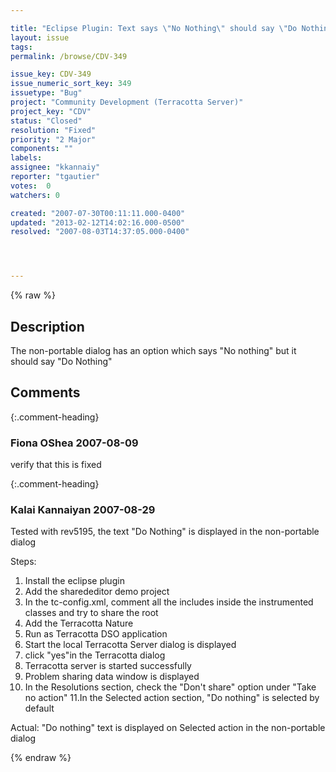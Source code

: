 ```yaml
---

title: "Eclipse Plugin: Text says \"No Nothing\" should say \"Do Nothing\""
layout: issue
tags: 
permalink: /browse/CDV-349

issue_key: CDV-349
issue_numeric_sort_key: 349
issuetype: "Bug"
project: "Community Development (Terracotta Server)"
project_key: "CDV"
status: "Closed"
resolution: "Fixed"
priority: "2 Major"
components: ""
labels: 
assignee: "kkannaiy"
reporter: "tgautier"
votes:  0
watchers: 0

created: "2007-07-30T00:11:11.000-0400"
updated: "2013-02-12T14:02:16.000-0500"
resolved: "2007-08-03T14:37:05.000-0400"




---
```


{% raw %}

## Description

<div markdown="1" class="description">

The non-portable dialog has an option which says "No nothing" but it should say "Do Nothing"

</div>

## Comments


{:.comment-heading}
### **Fiona OShea** <span class="date">2007-08-09</span>

<div markdown="1" class="comment">

verify that this is fixed

</div>


{:.comment-heading}
### **Kalai Kannaiyan** <span class="date">2007-08-29</span>

<div markdown="1" class="comment">

Tested with rev5195, the text "Do Nothing" is displayed in the non-portable dialog

Steps:
1. Install the eclipse plugin 
2. Add the sharededitor demo project
3. In the tc-config.xml, comment all the includes inside the 
instrumented classes and try to share the root
4. Add the Terracotta Nature
5. Run as Terracotta DSO application
6. Start the local Terracotta Server dialog is displayed
7. click "yes"in the Terracotta dialog
8. Terracotta server is started successfully
9. Problem sharing data window is displayed
10. In the Resolutions section, check the "Don't share" option under "Take no action"
11.In the Selected action section, "Do nothing" is selected by default

Actual: "Do nothing" text is displayed on Selected action in the non-portable dialog


</div>



{% endraw %}
